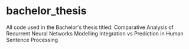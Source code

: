 # bachelor_thesis
All code used in the Bachelor's thesis titled: Comparative Analysis of Recurrent Neural Networks Modelling Integration vs Prediction in Human Sentence Processing
